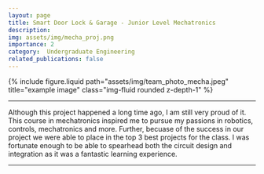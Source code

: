 ```yaml
---
layout: page
title: Smart Door Lock & Garage - Junior Level Mechatronics
description:
img: assets/img/mecha_proj.png
importance: 2
category:  Undergraduate Engineering
related_publications: false
---
```


<div class="row justify-content-sm-center">
  <div class="col-sm-8 mt-3 mt-md-0">
    {% include figure.liquid path="assets/img/team_photo_mecha.jpeg" title="example image" class="img-fluid rounded z-depth-1" %}
  </div>
</div>


---
Although this project happened a long time ago, I am still very proud of it. This course in mechatronics inspired me to pursue my passions in robotics, controls, mechatronics and more.
Further, becuase of the success in our project we were able to place in the top 3 best projects for the class. I was fortunate enough to be able to spearhead both the circuit design and integration as it was a fantastic learning experience. 



---
<div>
    <object data="../assets/pdf/Final_Report_Mechatronics_Project.pdf" width="1000" height="1000" type="application/pdf"></object>
<div>


